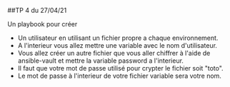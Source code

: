 ##TP 4 du 27/04/21

Un playbook pour créer 
 - Un utilisateur en utilisant un fichier propre a chaque environnement. 
 - A l'interieur vous allez mettre une variable avec le nom d'utilisateur. 
 - Vous allez créer un autre fichier que vous aller chiffrer à l'aide de ansible-vault et mettre la variable password a l'interieur. 
 - Il faut que votre mot de passe utilisé pour crypter le fichier soit "toto". 
 - Le mot de passe à l'interieur de votre fichier variable sera votre nom.
